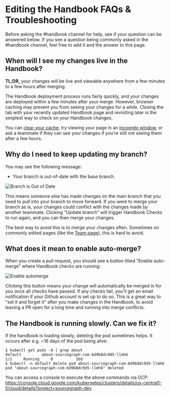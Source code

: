 # Editing the Handbook FAQs & Troubleshooting

Before asking the #handbook channel for help, see if your question can be answered below. If you see a question being commonly asked in the #handbook channel, feel free to add it and the answer to this page.

## When will I see my changes live in the Handbook?

**TL;DR,** your changes will be live and viewable anywhere from a few minutes to a few hours after merging.

The Handbook deployment process runs fairly quickly, and your changes are deployed within a few minutes after your merge. However, browser caching may prevent you from seeing your changes for a while. Closing the tab with your recently updated Handbook page and revisiting later is the simplest way to check on your Handbook changes.

You can [clear your cache](https://support.google.com/accounts/answer/32050?hl=en&co=GENIE.Platform%3DDesktop), try viewing your page in an [incognito window](https://support.google.com/chrome/answer/95464?hl=en&co=GENIE.Platform%3DDesktop), or ask a teammate if they can see your changes if you’re still not seeing them after a few hours.

## Why do I need to keep updating my branch?

You may see the following message:

- Your branch is out-of-date with the base branch.

![Branch is Out of Date](https://storage.googleapis.com/sourcegraph-assets/branch-out-of-date.png)

This means someone else has made changes on the main branch that you need to pull into your branch to move forward. If you were to merge your branch as is, your changes could conflict with the changes made by another teammate. Clicking “Update branch” will trigger Handbook Checks to run again, and you can then merge your changes.

The best way to avoid this is to merge your changes often. Sometimes on commonly edited pages (like the [Team page](../../company/team/index.md)), this is hard to avoid.

## What does it mean to enable auto-merge?

When you create a pull request, you should see a button titled "Enable auto-merge" where Handbook checks are running:

![Enable automerge](https://storage.googleapis.com/sourcegraph-assets/handbook/enable%20auto%20merge.png)

Clicking this button means your change will automatically be merged in for you once all checks have passed. If any checks fail, you'll get an email notification if your Github account is set up to do so. This is a great way to "set it and forget it" after you make changes in the Handbook, to avoid leaving a PR open for a long time and running into merge conflicts.

## The Handbook is running slowly. Can we fix it?

If the handbook is loading slowly, deleting the pod sometimes helps. It occurs after e.g. ~16 days of the pod being alive:

```
$ kubectl get pods -A | grep about
default         about-sourcegraph-com-6d9b8dc9d5-llmh6                      1/1     Running     0          16d
$ kubectl -n default delete pod about-sourcegraph-com-6d9b8dc9d5-llmh6
pod "about-sourcegraph-com-6d9b8dc9d5-llmh6" deleted
```

You can access a console to execute the above commands via GCP: https://console.cloud.google.com/kubernetes/clusters/details/us-central1-f/cloud/details?project=sourcegraph-dev
